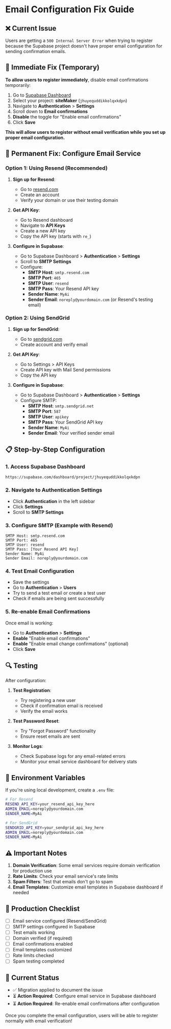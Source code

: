 # Email Configuration Fix Guide

## ❌ Current Issue
Users are getting a `500 Internal Server Error` when trying to register because the Supabase project doesn't have proper email configuration for sending confirmation emails.

## 🔧 Immediate Fix (Temporary)

**To allow users to register immediately**, disable email confirmations temporarily:

1. Go to [Supabase Dashboard](https://supabase.com/dashboard)
2. Select your project: **siteMaker** (`jhuyequddikkolqxkdpn`)
3. Navigate to **Authentication** > **Settings**
4. Scroll down to **Email confirmations**
5. **Disable** the toggle for "Enable email confirmations"
6. Click **Save**

**This will allow users to register without email verification while you set up proper email configuration.**

## 📧 Permanent Fix: Configure Email Service

### Option 1: Using Resend (Recommended)

1. **Sign up for Resend**:
   - Go to [resend.com](https://resend.com)
   - Create an account
   - Verify your domain or use their testing domain

2. **Get API Key**:
   - Go to Resend dashboard
   - Navigate to **API Keys**
   - Create a new API key
   - Copy the API key (starts with `re_`)

3. **Configure in Supabase**:
   - Go to Supabase Dashboard > **Authentication** > **Settings**
   - Scroll to **SMTP Settings**
   - Configure:
     - **SMTP Host**: `smtp.resend.com`
     - **SMTP Port**: `465`
     - **SMTP User**: `resend`
     - **SMTP Pass**: Your Resend API key
     - **Sender Name**: `MyAi`
     - **Sender Email**: `noreply@yourdomain.com` (or Resend's testing email)

### Option 2: Using SendGrid

1. **Sign up for SendGrid**:
   - Go to [sendgrid.com](https://sendgrid.com)
   - Create account and verify email

2. **Get API Key**:
   - Go to Settings > API Keys
   - Create API key with Mail Send permissions
   - Copy the API key

3. **Configure in Supabase**:
   - Go to Supabase Dashboard > **Authentication** > **Settings**
   - Configure SMTP:
     - **SMTP Host**: `smtp.sendgrid.net`
     - **SMTP Port**: `587`
     - **SMTP User**: `apikey`
     - **SMTP Pass**: Your SendGrid API key
     - **Sender Name**: `MyAi`
     - **Sender Email**: Your verified sender email

## 📋 Step-by-Step Configuration

### 1. Access Supabase Dashboard
```
https://supabase.com/dashboard/project/jhuyequddikkolqxkdpn
```

### 2. Navigate to Authentication Settings
- Click **Authentication** in the left sidebar
- Click **Settings**
- Scroll to **SMTP Settings**

### 3. Configure SMTP (Example with Resend)
```
SMTP Host: smtp.resend.com
SMTP Port: 465
SMTP User: resend
SMTP Pass: [Your Resend API Key]
Sender Name: MyAi
Sender Email: noreply@yourdomain.com
```

### 4. Test Email Configuration
- Save the settings
- Go to **Authentication** > **Users**
- Try to send a test email or create a test user
- Check if emails are being sent successfully

### 5. Re-enable Email Confirmations
Once email is working:
- Go to **Authentication** > **Settings**
- **Enable** "Enable email confirmations"
- **Enable** "Enable email change confirmations" (optional)
- Click **Save**

## 🔍 Testing

After configuration:

1. **Test Registration**:
   - Try registering a new user
   - Check if confirmation email is received
   - Verify the email works

2. **Test Password Reset**:
   - Try "Forgot Password" functionality
   - Ensure reset emails are sent

3. **Monitor Logs**:
   - Check Supabase logs for any email-related errors
   - Monitor your email service dashboard for delivery stats

## 📝 Environment Variables

If you're using local development, create a `.env` file:

```bash
# For Resend
RESEND_API_KEY=your_resend_api_key_here
ADMIN_EMAIL=noreply@yourdomain.com
SENDER_NAME=MyAi

# For SendGrid
SENDGRID_API_KEY=your_sendgrid_api_key_here
ADMIN_EMAIL=noreply@yourdomain.com
SENDER_NAME=MyAi
```

## ⚠️ Important Notes

1. **Domain Verification**: Some email services require domain verification for production use
2. **Rate Limits**: Check your email service's rate limits
3. **Spam Filters**: Test that emails don't go to spam
4. **Email Templates**: Customize email templates in Supabase dashboard if needed

## 🚀 Production Checklist

- [ ] Email service configured (Resend/SendGrid)
- [ ] SMTP settings configured in Supabase
- [ ] Test emails working
- [ ] Domain verified (if required)
- [ ] Email confirmations enabled
- [ ] Email templates customized
- [ ] Rate limits checked
- [ ] Spam testing completed

## 🔄 Current Status

- ✅ Migration applied to document the issue
- ⏳ **Action Required**: Configure email service in Supabase dashboard
- ⏳ **Action Required**: Re-enable email confirmations after configuration

Once you complete the email configuration, users will be able to register normally with email verification! 